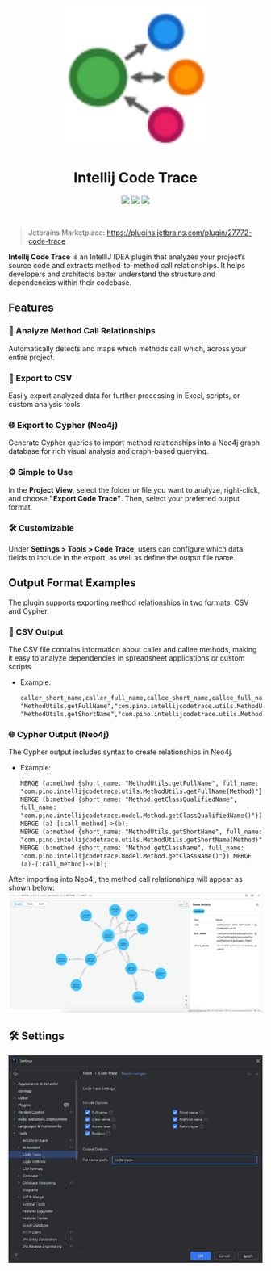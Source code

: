 <div align="center">
    <a href="https://plugins.jetbrains.com/plugin/27772-code-trace">
        <img src="./src/main/resources/META-INF/pluginIcon.svg" width="280" height="280" alt="logo"/>
    </a>
</div>

<h1 align="center">Intellij Code Trace</h1>

<p align="center">
<a href="https://plugins.jetbrains.com/plugin/27772-code-trace"><img src="https://img.shields.io/jetbrains/plugin/r/stars/27772?style=flat-square"></a>
<a href="https://plugins.jetbrains.com/plugin/27772-code-trace"><img src="https://img.shields.io/jetbrains/plugin/d/27772-code-trace.svg?style=flat-square"></a>
<a href="https://plugins.jetbrains.com/plugin/27772-code-trace"><img src="https://img.shields.io/jetbrains/plugin/v/27772-code-trace.svg?style=flat-square"></a>
</p>

<br>

> Jetbrains Marketplace: https://plugins.jetbrains.com/plugin/27772-code-trace

<b>Intellij Code Trace</b> is an IntelliJ IDEA plugin that analyzes your project’s source code and extracts method-to-method call relationships. 
It helps developers and architects better understand the structure and dependencies within their codebase.

## Features
### 🔗 Analyze Method Call Relationships
Automatically detects and maps which methods call which, across your entire project.

### 📄 Export to CSV
Easily export analyzed data for further processing in Excel, scripts, or custom analysis tools.

### 🌐 Export to Cypher (Neo4j)
Generate Cypher queries to import method relationships into a Neo4j graph database for rich visual analysis and graph-based querying.

### ⚙️ Simple to Use
In the <b>Project View</b>, select the folder or file you want to analyze, right-click, and choose <b>"Export Code Trace"</b>. Then, select your preferred output format.

### 🛠️ Customizable
Under <b>Settings > Tools > Code Trace</b>, users can configure which data fields to include in the export, as well as define the output file name.

## Output Format Examples
The plugin supports exporting method relationships in two formats: CSV and Cypher.

### 📄 CSV Output
The CSV file contains information about caller and callee methods, making it easy to analyze dependencies in spreadsheet applications or custom scripts. <br/>
- Example:
    ```csv
    caller_short_name,caller_full_name,callee_short_name,callee_full_name
    "MethodUtils.getFullName","com.pino.intellijcodetrace.utils.MethodUtils.getFullName(Method)","Method.getClassQualifiedName","com.pino.intellijcodetrace.model.Method.getClassQualifiedName()"
    "MethodUtils.getShortName","com.pino.intellijcodetrace.utils.MethodUtils.getShortName(Method)","Method.getClassName","com.pino.intellijcodetrace.model.Method.getClassName()"
    ```

### 🌐 Cypher Output (Neo4j)
The Cypher output includes syntax to create relationships in Neo4j. <br/>
- Example:
    ```cypher
    MERGE (a:method {short_name: "MethodUtils.getFullName", full_name: "com.pino.intellijcodetrace.utils.MethodUtils.getFullName(Method)"}) MERGE (b:method {short_name: "Method.getClassQualifiedName", full_name: "com.pino.intellijcodetrace.model.Method.getClassQualifiedName()"}) MERGE (a)-[:call_method]->(b);
    MERGE (a:method {short_name: "MethodUtils.getShortName", full_name: "com.pino.intellijcodetrace.utils.MethodUtils.getShortName(Method)"}) MERGE (b:method {short_name: "Method.getClassName", full_name: "com.pino.intellijcodetrace.model.Method.getClassName()"}) MERGE (a)-[:call_method]->(b);
    ```

After importing into Neo4j, the method call relationships will appear as shown below: <br/>
![neo4j.png](pic%2Fneo4j.png)

## 🛠️ Settings
![settings.png](pic/settings.png)
